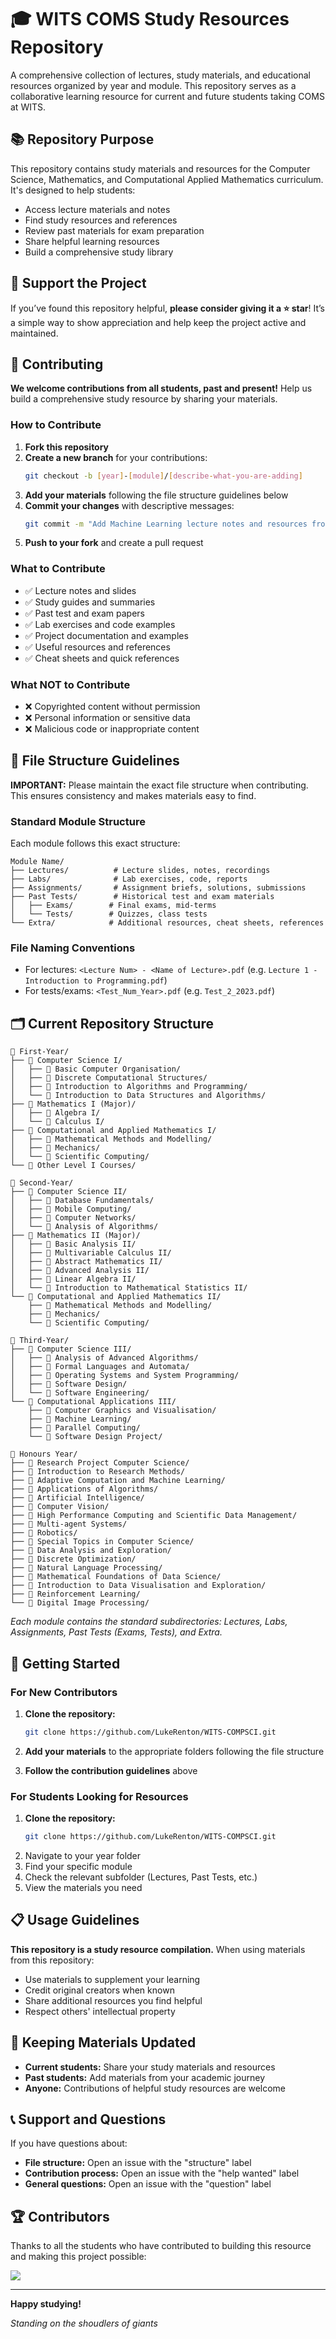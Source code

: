 # 🎓 WITS COMS Study Resources Repository

A comprehensive collection of lectures, study materials, and educational resources organized by year and module. This repository serves as a collaborative learning resource for current and future students taking COMS at WITS.

## 📚 Repository Purpose

This repository contains study materials and resources for the Computer Science, Mathematics, and Computational Applied Mathematics curriculum. It's designed to help students:

- Access lecture materials and notes
- Find study resources and references
- Review past materials for exam preparation
- Share helpful learning resources
- Build a comprehensive study library

## 🌟 Support the Project

If you’ve found this repository helpful, **please consider giving it a ⭐ star**! It’s a simple way to show appreciation and help keep the project active and maintained.

## 🤝 Contributing

**We welcome contributions from all students, past and present!** Help us build a comprehensive study resource by sharing your materials.

### How to Contribute

1. **Fork this repository**
2. **Create a new branch** for your contributions:
   ```bash
   git checkout -b [year]-[module]/[describe-what-you-are-adding]
   ```
3. **Add your materials** following the file structure guidelines below
4. **Commit your changes** with descriptive messages:
   ```bash
   git commit -m "Add Machine Learning lecture notes and resources from x y and z"
   ```
5. **Push to your fork** and create a pull request

### What to Contribute

- ✅ Lecture notes and slides
- ✅ Study guides and summaries
- ✅ Past test and exam papers
- ✅ Lab exercises and code examples
- ✅ Project documentation and examples
- ✅ Useful resources and references
- ✅ Cheat sheets and quick references

### What NOT to Contribute

- ❌ Copyrighted content without permission
- ❌ Personal information or sensitive data
- ❌ Malicious code or inappropriate content

## 📁 File Structure Guidelines

**IMPORTANT:** Please maintain the exact file structure when contributing. This ensures consistency and makes materials easy to find.

### Standard Module Structure

Each module follows this exact structure:

```
Module Name/
├── Lectures/          # Lecture slides, notes, recordings
├── Labs/              # Lab exercises, code, reports
├── Assignments/       # Assignment briefs, solutions, submissions
├── Past Tests/        # Historical test and exam materials
│   ├── Exams/        # Final exams, mid-terms
│   └── Tests/        # Quizzes, class tests
└── Extra/            # Additional resources, cheat sheets, references
```

### File Naming Conventions

- For lectures: `<Lecture Num> - <Name of Lecture>.pdf` (e.g. `Lecture 1 - Introduction to Programming.pdf`)
- For tests/exams: `<Test_Num_Year>.pdf` (e.g. `Test_2_2023.pdf`)

## 🗂️ Current Repository Structure

```
📁 First-Year/
├── 📁 Computer Science I/
│   ├── 📁 Basic Computer Organisation/
│   ├── 📁 Discrete Computational Structures/
│   ├── 📁 Introduction to Algorithms and Programming/
│   └── 📁 Introduction to Data Structures and Algorithms/
├── 📁 Mathematics I (Major)/
│   ├── 📁 Algebra I/
│   └── 📁 Calculus I/
├── 📁 Computational and Applied Mathematics I/
│   ├── 📁 Mathematical Methods and Modelling/
│   ├── 📁 Mechanics/
│   └── 📁 Scientific Computing/
└── 📁 Other Level I Courses/

📁 Second-Year/
├── 📁 Computer Science II/
│   ├── 📁 Database Fundamentals/
│   ├── 📁 Mobile Computing/
│   ├── 📁 Computer Networks/
│   └── 📁 Analysis of Algorithms/
├── 📁 Mathematics II (Major)/
│   ├── 📁 Basic Analysis II/
│   ├── 📁 Multivariable Calculus II/
│   ├── 📁 Abstract Mathematics II/
│   ├── 📁 Advanced Analysis II/
│   ├── 📁 Linear Algebra II/
│   └── 📁 Introduction to Mathematical Statistics II/
└── 📁 Computational and Applied Mathematics II/
    ├── 📁 Mathematical Methods and Modelling/
    ├── 📁 Mechanics/
    └── 📁 Scientific Computing/

📁 Third-Year/
├── 📁 Computer Science III/
│   ├── 📁 Analysis of Advanced Algorithms/
│   ├── 📁 Formal Languages and Automata/
│   ├── 📁 Operating Systems and System Programming/
│   ├── 📁 Software Design/
│   └── 📁 Software Engineering/
└── 📁 Computational Applications III/
    ├── 📁 Computer Graphics and Visualisation/
    ├── 📁 Machine Learning/
    ├── 📁 Parallel Computing/
    └── 📁 Software Design Project/

📁 Honours Year/
├── 📁 Research Project Computer Science/
├── 📁 Introduction to Research Methods/
├── 📁 Adaptive Computation and Machine Learning/
├── 📁 Applications of Algorithms/
├── 📁 Artificial Intelligence/
├── 📁 Computer Vision/
├── 📁 High Performance Computing and Scientific Data Management/
├── 📁 Multi-agent Systems/
├── 📁 Robotics/
├── 📁 Special Topics in Computer Science/
├── 📁 Data Analysis and Exploration/
├── 📁 Discrete Optimization/
├── 📁 Natural Language Processing/
├── 📁 Mathematical Foundations of Data Science/
├── 📁 Introduction to Data Visualisation and Exploration/
├── 📁 Reinforcement Learning/
└── 📁 Digital Image Processing/
```

*Each module contains the standard subdirectories: Lectures, Labs, Assignments, Past Tests (Exams, Tests), and Extra.*

## 🚀 Getting Started

### For New Contributors

1. **Clone the repository:**
   ```bash
   git clone https://github.com/LukeRenton/WITS-COMPSCI.git
   ```

2. **Add your materials** to the appropriate folders following the file structure

3. **Follow the contribution guidelines** above

### For Students Looking for Resources

1. **Clone the repository:**
   ```bash
   git clone https://github.com/LukeRenton/WITS-COMPSCI.git
   ```
2. Navigate to your year folder
3. Find your specific module
4. Check the relevant subfolder (Lectures, Past Tests, etc.)
5. View the materials you need

## 📋 Usage Guidelines

**This repository is a study resource compilation.** When using materials from this repository:

- Use materials to supplement your learning
- Credit original creators when known
- Share additional resources you find helpful
- Respect others' intellectual property

## 🔄 Keeping Materials Updated

- **Current students:** Share your study materials and resources
- **Past students:** Add materials from your academic journey
- **Anyone:** Contributions of helpful study resources are welcome

## 📞 Support and Questions

If you have questions about:
- **File structure:** Open an issue with the "structure" label
- **Contribution process:** Open an issue with the "help wanted" label
- **General questions:** Open an issue with the "question" label

## 🏆 Contributors

Thanks to all the students who have contributed to building this resource and making this project possible:

<a href="https://github.com/LukeRenton/WITS-COMPSCI/graphs/contributors">
  <img src="https://contrib.rocks/image?repo=LukeRenton/WITS-COMPSCI" />
</a>

---

**Happy studying!**

*Standing on the shoudlers of giants*
